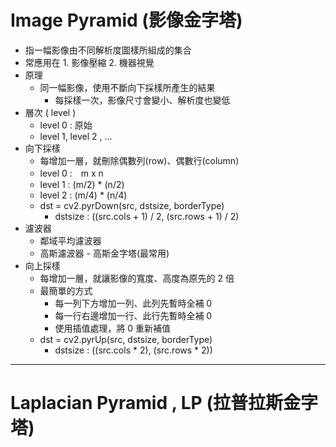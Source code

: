 # Image Pyramid (影像金字塔)
- 指一幅影像由不同解析度圖樣所組成的集合
- 常應用在 1. 影像壓縮 2. 機器視覺
- 原理
  - 同一幅影像，使用不斷向下採樣所產生的結果
    * 每採樣一次，影像尺寸會變小、解析度也變低
- 層次 ( level )
  - level 0 : 原始
  - level 1, level 2 , ...
- 向下採樣
  - 每增加一層，就刪除偶數列(row)、偶數行(column)
  - level 0 :　m x n
  - level 1 : (m/2) * (n/2)
  - level 2 : (m/4) * (n/4)
  - dst = cv2.pyrDown(src, dstsize, borderType)
    - dstsize : ((src.cols + 1) / 2, (src.rows + 1) / 2)
- 濾波器
  * 鄰域平均濾波器
  * 高斯濾波器 - 高斯金字塔(最常用)
- 向上採樣
  - 每增加一層，就讓影像的寬度、高度為原先的 2 倍
  - 最簡單的方式
    - 每一列下方增加一列、此列先暫時全補 0
    - 每一行右邊增加一行、此行先暫時全補 0
    - 使用插值處理，將 0 重新補值
  - dst = cv2.pyrUp(src, dstsize, borderType)
    - dstsize : ((src.cols * 2), (src.rows * 2))

---

# Laplacian Pyramid , LP (拉普拉斯金字塔)

